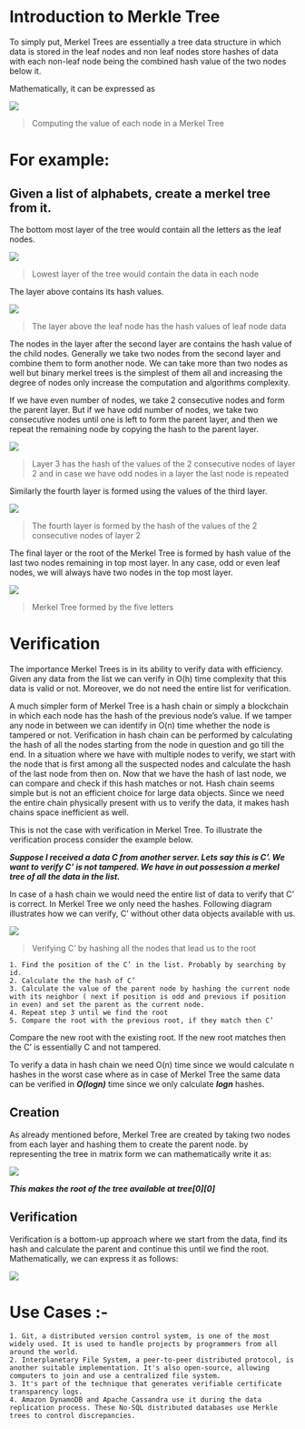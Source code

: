 # Introduction to Merkle Tree

To simply put, Merkel Trees are essentially a tree data structure in which data is stored in the leaf nodes and non leaf nodes store hashes of data with each non-leaf node being the combined hash value of the two nodes below it.

Mathematically, it can be expressed as

![](https://miro.medium.com/max/944/1*8QaHU1UGOfJWLNPVoyMy0w.jpeg)

> Computing the value of each node in a Merkel Tree

# For example: 
## Given a list of alphabets, create a merkel tree from it.

The bottom most layer of the tree would contain all the letters as the leaf nodes.

![](https://miro.medium.com/max/1400/1*1Z7r4Gfjnl_wcMkDcFEWeg.jpeg)

> Lowest layer of the tree would contain the data in each node

The layer above contains its hash values.

![](https://miro.medium.com/max/1400/1*T75YmaGKr3Rkoc8FjDcxIA.jpeg)

> The layer above the leaf node has the hash values of leaf node data

The nodes in the layer after the second layer are contains the hash value of the child nodes. Generally we take two nodes from the second layer and combine them to form another node. We can take more than two nodes as well but binary merkel trees is the simplest of them all and increasing the degree of nodes only increase the computation and algorithms complexity.

If we have even number of nodes, we take 2 consecutive nodes and form the parent layer. But if we have odd number of nodes, we take two consecutive nodes until one is left to form the parent layer, and then we repeat the remaining node by copying the hash to the parent layer.

![](https://miro.medium.com/max/1400/1*pteLSEjj_AyxurpqPhN8bA.jpeg)

> Layer 3 has the hash of the values of the 2 consecutive nodes of layer 2 and in case we have odd nodes in a layer the last node is repeated

Similarly the fourth layer is formed using the values of the third layer.

![](https://miro.medium.com/max/1400/1*HcGy-UdgGvhg-mFG78VXEQ.jpeg)

> The fourth layer is formed by the hash of the values of the 2 consecutive nodes of layer 2

The final layer or the root of the Merkel Tree is formed by hash value of the last two nodes remaining in top most layer. In any case, odd or even leaf nodes, we will always have two nodes in the top most layer.

![](https://miro.medium.com/max/1400/1*KdTlPP6LQk_qlhzKP5V7OQ.jpeg)

> Merkel Tree formed by the five letters

# Verification

The importance Merkel Trees is in its ability to verify data with efficiency. Given any data from the list we can verify in O(h) time complexity that this data is valid or not. Moreover, we do not need the entire list for verification.

A much simpler form of Merkel Tree is a hash chain or simply a blockchain in which each node has the hash of the previous node’s value. If we tamper any node in between we can identify in O(n) time whether the node is tampered or not. Verification in hash chain can be performed by calculating the hash of all the nodes starting from the node in question and go till the end. In a situation where we have with multiple nodes to verify, we start with the node that is first among all the suspected nodes and calculate the hash of the last node from then on. Now that we have the hash of last node, we can compare and check if this hash matches or not. Hash chain seems simple but is not an efficient choice for large data objects. Since we need the entire chain physically present with us to verify the data, it makes hash chains space inefficient as well.

This is not the case with verification in Merkel Tree. To illustrate the verification process consider the example below.

***Suppose I received a data C from another server. Lets say this is C’. We want to verify C’ is not tampered. We have in out possession a merkel tree of all the data in the list.***

In case of a hash chain we would need the entire list of data to verify that C’ is correct. In Merkel Tree we only need the hashes. Following diagram illustrates how we can verify, C’ without other data objects available with us.

![](https://miro.medium.com/max/1256/1*HwZtuEwJVDvEJio4OOCKpw.jpeg)

> Verifying C’ by hashing all the nodes that lead us to the root

    1. Find the position of the C’ in the list. Probably by searching by id.
    2. Calculate the the hash of C’
    3. Calculate the value of the parent node by hashing the current node with its neighbor ( next if position is odd and previous if position in even) and set the parent as the current node.
    4. Repeat step 3 until we find the root
    5. Compare the root with the previous root, if they match then C’

Compare the new root with the existing root. If the new root matches then the C’ is essentially C and not tampered.

To verify a data in hash chain we need O(n) time since we would calculate n hashes in the worst case where as in case of Merkel Tree the same data can be verified in ***O(logn)*** time since we only calculate ***logn*** hashes.

## Creation

As already mentioned before, Merkel Tree are created by taking two nodes from each layer and hashing them to create the parent node. by representing the tree in matrix form we can mathematically write it as:

![](https://miro.medium.com/max/1400/1*EA7FYersQE_oS6SLBuxlNQ.jpeg)

***This makes the root of the tree available at tree[0][0]***

## Verification

Verification is a bottom-up approach where we start from the data, find its hash and calculate the parent and continue this until we find the root. Mathematically, we can express it as follows:

![](https://miro.medium.com/max/1400/1*gGD-kH3a1_CoYeHyYLeodA.jpeg)

# Use Cases :- 

    1. Git, a distributed version control system, is one of the most widely used. It is used to handle projects by programmers from all around the world.
    2. Interplanetary File System, a peer-to-peer distributed protocol, is another suitable implementation. It's also open-source, allowing computers to join and use a centralized file system.
    3. It's part of the technique that generates verifiable certificate transparency logs.
    4. Amazon DynamoDB and Apache Cassandra use it during the data replication process. These No-SQL distributed databases use Merkle trees to control discrepancies.


